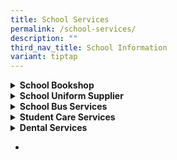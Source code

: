 ```yaml
---
title: School Services
permalink: /school-services/
description: ""
third_nav_title: School Information
variant: tiptap
---
```

<p></p>
<div data-type="detailGroup" class="isomer-accordion isomer-accordion-white">
<details class="isomer-details">
<summary><strong>School Bookshop </strong>
</summary>
<div data-type="detailsContent" class="isomer-details-content">
<p></p>
<p><strong>PACIFIC BOOKSTORES</strong>
</p>
<p></p>
<table style="minWidth: 50px">
<colgroup>
<col>
<col>
</colgroup>
<tbody>
<tr>
<td rowspan="1" colspan="1">
<p><strong>Tel:</strong>
</p>
</td>
<td rowspan="1" colspan="1">
<p>6760 3962</p>
</td>
</tr>
</tbody>
</table>
<p></p>
</div>
</details>
<details class="isomer-details">
<summary><strong>School Uniform Supplier</strong>
</summary>
<div data-type="detailsContent" class="isomer-details-content">
<p>Shanghai School Uniforms Pte Ltd</p>
<table style="minWidth: 50px">
<colgroup>
<col>
<col>
</colgroup>
<tbody>
<tr>
<td rowspan="1" colspan="1">
<p><strong>Tel:</strong>
</p>
</td>
<td rowspan="1" colspan="1">
<p>67478037 (Retail shop)</p>
<p>63522741 (Office number)</p>
</td>
</tr>
<tr>
<td rowspan="1" colspan="1">
<p><strong>Website:</strong>
</p>
</td>
<td rowspan="1" colspan="1">
<p><a href="http://www.shanghai-uniforms.com" rel="noopener noreferrer nofollow" target="_blank">www.shanghai-uniforms.com</a>
</p>
</td>
</tr>
</tbody>
</table>
<p></p>
</div>
</details>
<details class="isomer-details">
<summary><strong>School Bus Services</strong>
</summary>
<div data-type="detailsContent" class="isomer-details-content">
<p></p>
<p><strong>Leong Chin Bus Services</strong>
</p>
<p></p>
<table style="minWidth: 50px">
<colgroup>
<col>
<col>
</colgroup>
<tbody>
<tr>
<td rowspan="1" colspan="1">
<p><strong>Tel:</strong>
</p>
</td>
<td rowspan="1" colspan="1">
<p>9477 8104 (Chris)</p>
</td>
</tr>
<tr>
<td rowspan="1" colspan="1">
<p></p>
</td>
<td rowspan="1" colspan="1">
<p>9489 7394 (Mr Yip)</p>
</td>
</tr>
<tr>
<td rowspan="1" colspan="1">
<p></p>
</td>
<td rowspan="1" colspan="1">
<p>9385 8833 (Mdm Kiew)</p>
</td>
</tr>
</tbody>
</table>
<p></p>
<p><strong>Tan's JB-Singapore Bus Services</strong>
</p>
<p></p>
<table style="minWidth: 50px">
<colgroup>
<col>
<col>
</colgroup>
<tbody>
<tr>
<td rowspan="1" colspan="1">
<p><strong>Tel:</strong>
</p>
</td>
<td rowspan="1" colspan="1">
<p>&nbsp;02-019-760-2000 (General)</p>
</td>
</tr>
<tr>
<td rowspan="1" colspan="1">
<p></p>
</td>
<td rowspan="1" colspan="1">
<p>9090 7795 (Uncle Tan)</p>
</td>
</tr>
</tbody>
</table>
<p></p>
</div>
</details>
<details class="isomer-details">
<summary><strong>Student Care Services</strong>
</summary>
<div data-type="detailsContent" class="isomer-details-content">
<p></p>
<p><strong>Big Heart Student Care (Innova)</strong>
</p>
<p></p>
<table style="minWidth: 50px">
<colgroup>
<col>
<col>
</colgroup>
<tbody>
<tr>
<th rowspan="1" colspan="1">
<p>Office:</p>
</th>
<th rowspan="1" colspan="1">
<p>9023 1493</p>
</th>
</tr>
<tr>
<td rowspan="1" colspan="1">
<p>Email:</p>
</td>
<td rowspan="1" colspan="1">
<p><a href="mailto:innova@shgstudentcare.com.sg" rel="noopener noreferrer nofollow" target="_blank">innova@shgstudentcare.com.sg</a>
</p>
</td>
</tr>
<tr>
<td rowspan="1" colspan="1">
<p>Website:</p>
</td>
<td rowspan="1" colspan="1">
<p><a href="https://bigheartstudentcare.com/" rel="noopener noreferrer nofollow" target="_blank">https://bigheartstudentcare.com/</a>
</p>
</td>
</tr>
</tbody>
</table>
<p></p>
</div>
</details>
<details class="isomer-details">
<summary><strong>Dental Services</strong>
</summary>
<div data-type="detailsContent" class="isomer-details-content">
<p></p>
<p>Dental Therapist: Ms Nicole Tan</p>
<p></p>
<table style="minWidth: 50px">
<colgroup>
<col>
<col>
</colgroup>
<tbody>
<tr>
<td rowspan="1" colspan="1">
<p><strong>Tel:</strong>
</p>
</td>
<td rowspan="1" colspan="1">
<p>8533 0182</p>
</td>
</tr>
</tbody>
</table>
<p></p>
<p><strong>School Dental Clinic</strong>
</p>
<p><strong>Health Promotion Board Level 4</strong>
</p>
<p><strong>3 Second Hospital Ave</strong>
</p>
<p></p>
<table style="minWidth: 50px">
<colgroup>
<col>
<col>
</colgroup>
<tbody>
<tr>
<td rowspan="1" colspan="1">
<p><strong>Tel:</strong>
</p>
</td>
<td rowspan="1" colspan="1">
<p>6435 3782</p>
</td>
</tr>
</tbody>
</table>
<p></p>
<p><strong>Foreign and permanent resident students will need to pay for dental treatment at the school dental center.</strong>
</p>
</div>
</details>
</div>
<ul>
<li>
<p></p>
</li>
</ul>
<p></p>